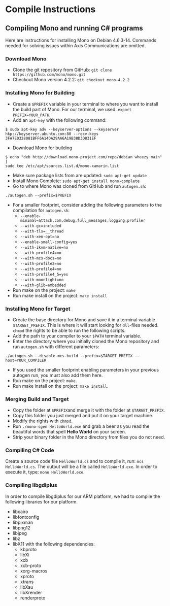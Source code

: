 # Compile Instructions

## Compiling Mono and running C# programs
Here are instructions for installing Mono on Debian 4.6.3-14. Commands needed for solving issues within Axis Communications are omitted.

### Download Mono
 - Clone the git repository from GitHub: `git clone https://github.com/mono/mono.git`
 - Checkout Mono version 4.2.2: `git checkout mono-4.2.2`

### Installing Mono for Building
 - Create a `$PREFIX` variable in your terminal to where you want to install the build part of Mono. For our terminal, we used: `export PREFIX=YOUR_PATH`.
 - Add an `apt-key` with the following command: 
```
$ sudo apt-key adv --keyserver-options --keyserver 
hkp://keyserver.ubuntu.com:80 --recv-keys 3FA7E0328081BFF6A14DA29AA6A19B38D3D831EF
```
 - Download Mono for building
```
$ echo "deb http://download.mono-project.com/repo/debian wheezy main" | 
sudo tee /etc/apt/sources.list.d/mono-xamarin.list
```
- Make sure package lists from are updated: `sudo apt-get update`
- Install Mono Complete: `sudo apt-get install mono-complete`
- Go to where Mono was cloned from GitHub and run `autogen.sh`:
```
./autogen.sh --prefix=$PREFIX
```
- For a smaller footprint, consider adding the following parameters to the compilation for `autogen.sh`:
    - `--enable-minimal=attach,com,debug,full_messages,logging,profiler`
    - `--with-gc=included`
    - `--with-tls=__thread`
    - `--with-xen-opt=no`
    - `--enable-small-config=yes`
    - `--with-ikvm-native=no`
    - `--with-profile4=no`
    - `--with-mcs-docs=no`
    - `--with-profile2=no`
    - `--with-profile4=no`
    - `--with-profile4_5=yes`
    - `--with-moonlight=no`
    - `--with-glib=embedded`
 - Run make on the project: `make`
 - Run make install on the project: `make install`

### Installing Mono for Target
 - Create the base directory for Mono and save it in a terminal variable `$TARGET_PREFIX`. This is where it will start looking for `dll`-files needed. `chmod` the rights to be able to run the following scripts.
 - Add the path to your compiler to your `$PATH` terminal variable. 
 - Enter the directory where you initially cloned the Mono repository and run `autogen.sh` with different parameters: 
```
./autogen.sh --disable-mcs-build --prefix=$TARGET_PREFIX --host=YOUR_COMPILER
```
 - If you used the smaller footprint enabling parameters in your previous autogen run, you must also add them here.
 - Run make on the project: `make`.
 - Run make install on the project: `make install`.

### Merging Build and Target
 - Copy the folder at `$PREFIX`and merge it with the folder at `$TARGET_PREFIX`.
 - Copy this folder you just merged and put it on your target machine.
 - Modify the rights with `chmod`.
 - Run `./mono-sgen HelloWorld.exe` and grab a beer as you read the beautiful words that spell **Hello World** on your screen.
 - Strip your binary folder in the Mono directory from files you do not need.
 
### Compiling C# Code
Create a source code file `HelloWorld.cs` and to compile it, run: `mcs HelloWorld.cs`. 
The output will be a file called `HelloWorld.exe`. In order to execute it, type: `mono HelloWorld.exe`.

### Compiling libgdiplus
In order to compile libgdiplus for our ARM platform, we had to compile the following libraries for our platform.

- libcairo
 - libfontconfig
 - libpixman
 - libpng12
 - libjpeg
 - libz
 - libX11 with the following dependencies:
    - kbproto
    - libXi
    - xcb
    - xcb-proto
    - xorg-macros
    - xproto
    - xtrans
    - libXau
    - libXrender
    - renderproto

